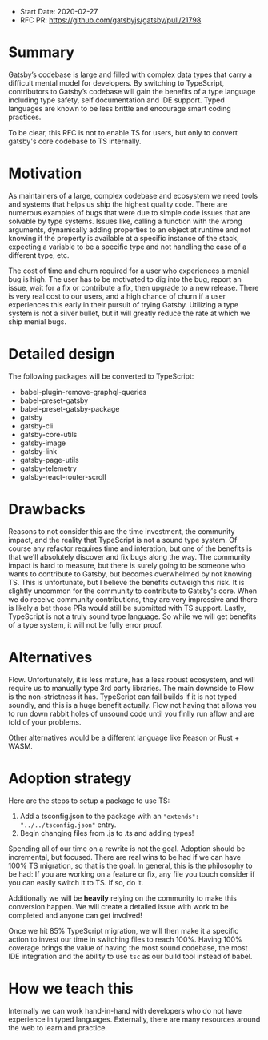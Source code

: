 - Start Date: 2020-02-27
- RFC PR: https://github.com/gatsbyjs/gatsby/pull/21798

# Summary

Gatsby’s codebase is large and filled with complex data types that carry a difficult mental model for developers. By switching to TypeScript, contributors to Gatsby’s codebase will gain the benefits of a type language including type safety, self documentation and IDE support. Typed languages are known to be less brittle and encourage smart coding practices.

To be clear, this RFC is not to enable TS for users, but only to convert gatsby's core codebase to TS internally.

# Motivation

As maintainers of a large, complex codebase and ecosystem we need tools and systems that helps us ship the highest quality code. There are numerous examples of bugs that were due to simple code issues that are solvable by type systems. Issues like, calling a function with the wrong arguments, dynamically adding properties to an object at runtime and not knowing if the property is available at a specific instance of the stack, expecting a variable to be a specific type and not handling the case of a different type, etc.

The cost of time and churn required for a user who experiences a menial bug is high. The user has to be motivated to dig into the bug, report an issue, wait for a fix or contribute a fix, then upgrade to a new release. There is very real cost to our users, and a high chance of churn if a user experiences this early in their pursuit of trying Gatsby. Utilizing a type system is not a silver bullet, but it will greatly reduce the rate at which we ship menial bugs.

# Detailed design

The following packages will be converted to TypeScript:

- babel-plugin-remove-graphql-queries
- babel-preset-gatsby
- babel-preset-gatsby-package
- gatsby
- gatsby-cli
- gatsby-core-utils
- gatsby-image
- gatsby-link
- gatsby-page-utils
- gatsby-telemetry
- gatsby-react-router-scroll

# Drawbacks

Reasons to not consider this are the time investment, the community impact, and the reality that TypeScript is not a sound type system. Of course any refactor requires time and interation, but one of the benefits is that we'll absolutely discover and fix bugs along the way. The community impact is hard to measure, but there is surely going to be someone who wants to contribute to Gatsby, but becomes overwhelmed by not knowing TS. This is unfortunate, but I believe the benefits outweigh this risk. It is slightly uncommon for the community to contribute to Gatsby's core. When we do receive community contributions, they are very impressive and there is likely a bet those PRs would still be submitted with TS support. Lastly, TypeScript is not a truly sound type language. So while we will get benefits of a type system, it will not be fully error proof.

# Alternatives

Flow. Unfortunately, it is less mature, has a less robust ecosystem, and will require us to manually type 3rd party libraries. The main downside to Flow is the non-strictness it has. TypeScript can fail builds if it is not typed soundly, and this is a huge benefit actually. Flow not having that allows you to run down rabbit holes of unsound code until you finlly run aflow and are told of your problems.

Other alternatives would be a different language like Reason or Rust + WASM.

# Adoption strategy

Here are the steps to setup a package to use TS:

1. Add a tsconfig.json to the package with an `"extends": "../../tsconfig.json"` entry.
2. Begin changing files from .js to .ts and adding types!

Spending all of our time on a rewrite is not the goal. Adoption should be incremental, but focused. There are real wins to be had if we can have 100% TS migration, so that is the goal. In general, this is the philosophy to be had: If you are working on a feature or fix, any file you touch consider if you can easily switch it to TS. If so, do it.

Additionally we will be **heavily** relying on the community to make this conversion happen. We will create a detailed issue with work to be completed and anyone can get involved!

Once we hit 85% TypeScript migration, we will then make it a specific action to invest our time in switching files to reach 100%. Having 100% coverage brings the value of having the most sound codebase, the most IDE integration and the ability to use `tsc` as our build tool instead of babel.

# How we teach this

Internally we can work hand-in-hand with developers who do not have experience in typed languages. Externally, there are many resources around the web to learn and practice.
